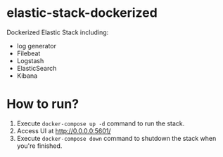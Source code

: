 # elastic-stack-dockerized
Dockerized Elastic Stack including:
- log generator
- Filebeat
- Logstash
- ElasticSearch
- Kibana

# How to run?
1. Execute `docker-compose up -d` command to run the stack.
2. Access UI at http://0.0.0.0:5601/
3. Execute `docker-compose down` command to shutdown the stack when you're finished.